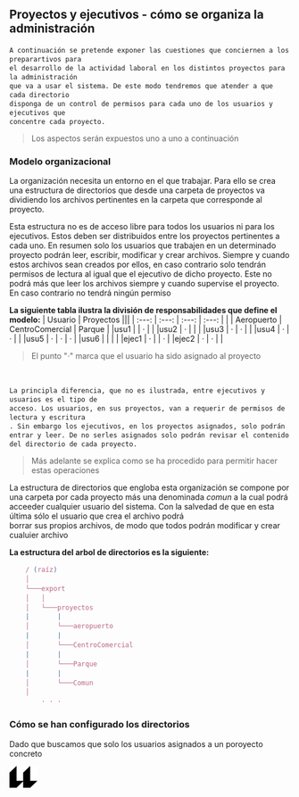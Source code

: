 ## Proyectos y ejecutivos - cómo se organiza la administración
    A continuación se pretende exponer las cuestiones que conciernen a los preparartivos para
    el desarrollo de la actividad laboral en los distintos proyectos para la administración
    que va a usar el sistema. De este modo tendremos que atender a que cada directorio 
    disponga de un control de permisos para cada uno de los usuarios y ejecutivos que 
    concentre cada proyecto.

> Los aspectos serán expuestos uno a uno a continuación

### Modelo organizacional

La organización necesita un entorno en el que trabajar. Para ello se crea una estructura de directorios que desde una carpeta de proyectos va dividiendo los archivos pertinentes en la carpeta que corresponde al proyecto.

Esta estructura no es de acceso libre para todos los usuarios ni para los ejecutivos. Estos 
deben ser distribuidos entre los proyectos pertinentes a cada uno. En resumen solo los 
usuarios que trabajen en un determinado proyecto podrán leer, escribir, modificar y crear 
archivos. Siempre y cuando estos archivos sean creados por ellos, en caso contrario solo 
tendrán permisos de lectura al igual que el ejecutivo de dicho proyecto. Este no podrá más 
que leer los archivos siempre y cuando supervise el proyecto. En caso contrario no tendrá 
ningún permiso

**La siguiente tabla ilustra la división de responsabilidades que define el modelo:**
| Usuario |          Proyectos                    |||
|   :---:  | :---:      | :---:           | :---:  |
|          | Aeropuerto | CentroComercial | Parque |
|usu1      |   | · |   |
|usu2      | · |   |   |
|usu3      | · | · |   |
|usu4      | · | · |   |
|usu5      | · | · | · |
|usu6      |   |   |   |
|ejec1     | · |   | · |
|ejec2     | · | · |   |
> El punto "*·*" marca que el usuario ha sido asignado al proyecto
<br>

    La principla diferencia, que no es ilustrada, entre ejecutivos y usuarios es el tipo de 
    acceso. Los usuarios, en sus proyectos, van a requerir de permisos de lectura y escritura
    . Sin embargo los ejecutivos, en los proyectos asignados, solo podrán entrar y leer. De no serles asignados solo podrán revisar el contenido del directorio de cada proyecto.

> Más adelante se explica como se ha procedido para permitir hacer estas operaciones

La estructura de directorios que engloba esta organización se compone por una carpeta por 
cada proyecto más una denominada *comun* a la cual podrá acceeder cualquier usuario del 
sistema. Con la salvedad de que en esta última sólo el usuario que crea el archivo podrá  
borrar sus propios archivos, de modo que todos podrán modificar y crear cualuier archivo

**La estructura del arbol de directorios es la siguiente:**
```js
    / (raíz)
    │
    └───export
    │   │
    │   └───proyectos
    |       |
    │       └───aeropuerto
    |       |
    │       └───CentroComercial
    |       |
    │       └───Parque
    |       |
    │       └───Comun
    │   
        · · ·
```

### Cómo se han configurado los directorios

Dado que buscamos que solo los usuarios asignados a un poroyecto concreto

![logo](icono-ull-negro.png)